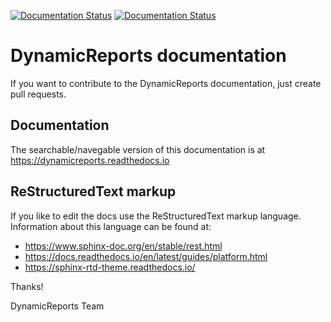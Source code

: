 [![Documentation Status](https://readthedocs.org/projects/dynamicreports/badge/?version=latest)](https://dynamicreports.readthedocs.io) [![Documentation Status](https://readthedocs.org/projects/dynamicreports-docs/badge/?version=latest)](https://dynamicreports-docs.readthedocs.io)

# DynamicReports documentation

If you want to contribute to the DynamicReports documentation, just create pull requests.

## Documentation

The searchable/navegable version of this documentation is at https://dynamicreports.readthedocs.io

## ReStructuredText markup

If you like to edit the docs use the ReStructuredText markup language. Information about this language can be found at:

- https://www.sphinx-doc.org/en/stable/rest.html
- https://docs.readthedocs.io/en/latest/guides/platform.html
- https://sphinx-rtd-theme.readthedocs.io/

Thanks!

  DynamicReports Team

